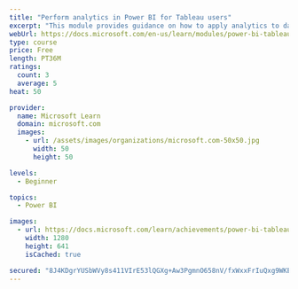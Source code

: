 ```yaml
---
title: "Perform analytics in Power BI for Tableau users"
excerpt: "This module provides guidance on how to apply analytics to data to gain greater insight."
webUrl: https://docs.microsoft.com/en-us/learn/modules/power-bi-tableau-analytics/
type: course
price: Free
length: PT36M
ratings:
  count: 3
  average: 5
heat: 50

provider:
  name: Microsoft Learn
  domain: microsoft.com
  images:
    - url: /assets/images/organizations/microsoft.com-50x50.jpg
      width: 50
      height: 50

levels:
  - Beginner

topics:
  - Power BI

images:
  - url: https://docs.microsoft.com/learn/achievements/power-bi-tableau-analytics-social.png
    width: 1280
    height: 641
    isCached: true

secured: "8J4KDgrYUSbWVy8s411VIrE53lQGXg+Aw3PgmnO658nV/fxWxxFrIuQxg9WKE/8eApPB3mT4p41iW0L2AncWzdoj4FHvjh6Fsmi+Fx1ygw4hjtbJBhzb/SN3sCEPD7pJC+HpvX3efUZ5k33Hsw3HWXKXF33DTv8cFem7dR0SCvKuNTYxRxnySNaccmTIq11zqF2G5s6b5WGYNh2FFly4MZujR5+8TslwavFFHpCRoCefvv8mst/7VTxqGDZOQvxeqUar/7tyIhCULGvY8ACMjC3i0VuFNYHJCIz0urKPcLkiHELk6iSFWNxf841noQCh6DVRpvvzHTm5OYlycgtijyS0FJAnxrgSVhQRKhEd90sLoC6jpiR17bBc7Um7Z5X1aBMoLGYjxMiY4Zzjuk7GjA==;s7+DSArHyr1Glnn+AYbm1g=="
---
```


